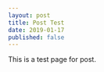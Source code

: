 ```yaml
---
layout: post
title: Post Test
date: 2019-01-17
published: false
---
```


This is a test page for post.